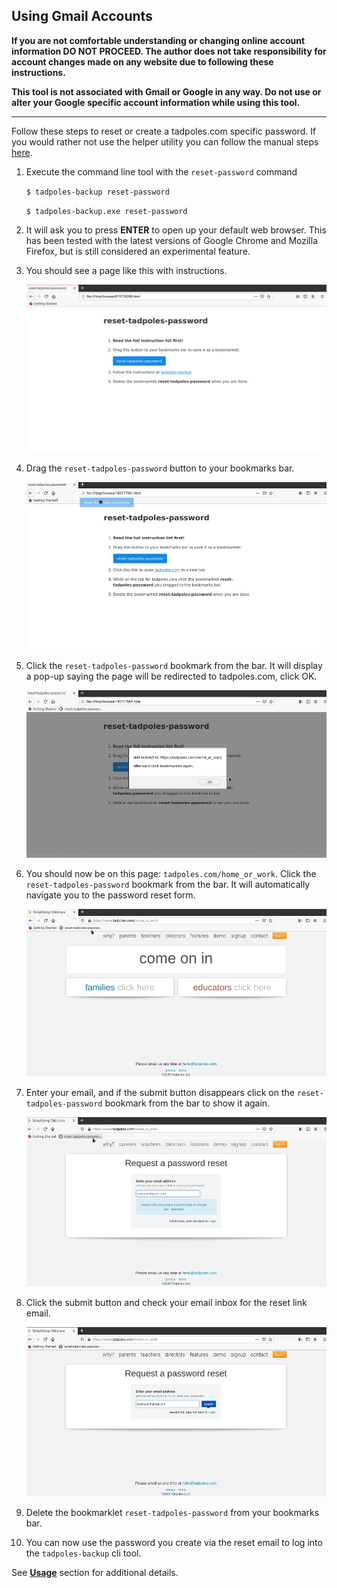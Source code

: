 ## Using Gmail Accounts

**If you are not comfortable understanding or changing online account information DO NOT PROCEED.
The author does not take responsibility for account changes made on any website due to following these instructions.**

**This tool is not associated with Gmail or Google in any way.
Do not use or alter your Google specific account information while using this tool.**

---

Follow these steps to reset or create a tadpoles.com specific password. If you would rather not use the helper utility you can follow the manual steps [here](./GoogleAccountSignInManual.md).

1. Execute the command line tool with the `reset-password` command

    `$ tadpoles-backup reset-password`

    `$ tadpoles-backup.exe reset-password`

2. It will ask you to press **ENTER** to open up your default web browser. This has been tested with the latest versions of Google Chrome and Mozilla Firefox, but is still considered an experimental feature.

3. You should see a page like this with instructions.

    ![reset-util-1](img/reset-util/reset-util-1.png)

4. Drag the `reset-tadpoles-password` button to your bookmarks bar.

    ![reset-util-2](img/reset-util/reset-util-2.png)

5. Click the `reset-tadpoles-password` bookmark from the bar. It will display a pop-up saying the page will be redirected to tadpoles.com, click OK.

    ![reset-util-3](img/reset-util/reset-util-3.png)

6. You should now be on this page: `tadpoles.com/home_or_work`. Click the `reset-tadpoles-password` bookmark from the bar. It will automatically navigate you to the password reset form.

    ![reset-util-4](img/reset-util/reset-util-4.png)

7. Enter your email, and if the submit button disappears click on the `reset-tadpoles-password` bookmark from the bar to show it again.

    ![reset-util-5](img/reset-util/reset-util-5.png)

8. Click the submit button and check your email inbox for the reset link email.

    ![reset-util-6](img/reset-util/reset-util-6.png)

9. Delete the bookmarklet `reset-tadpoles-password` from your bookmarks bar.

10. You can now use the password you create via the reset email to log into the `tadpoles-backup` cli tool.

   See **[Usage](../README.md#usage)** section for additional details.

